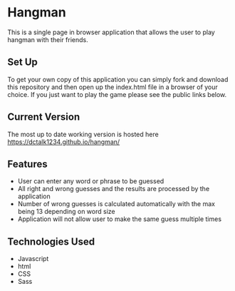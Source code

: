 # Hangman
This is a single page in browser application that allows the user to play hangman with their friends. 

## Set Up
To get your own copy of this application you can simply fork and download this repository and then open up the index.html file in a browser of your choice. If you just want to play the game please see the public links below.

## Current Version
The most up to date working version is hosted here https://dctalk1234.github.io/hangman/

## Features
* User can enter any word or phrase to be guessed
* All right and wrong guesses and the results are processed by the application
* Number of wrong guesses is calculated automatically with the max being 13 depending on word size
* Application will not allow user to make the same guess multiple times

## Technologies Used
* Javascript
* html
* CSS
* Sass


